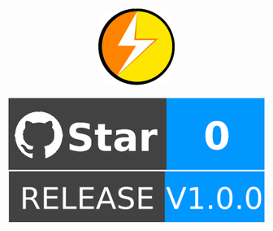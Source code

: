 <h1 align="center">
  <img src="https://raw.githubusercontent.com/yiont/LightPE/main/image/light.png" alt="LightPE" width="150" style="border-radius: 30px">
</h1>
<p align="center">
  <a>
    <img alt="Star" src="https://raw.githubusercontent.com/yiont/LightPE/main/image/star.png"/>
  </a>
  <a href="https://github.com/yiont/LightPE/releases">
    <img alt"Release" src="https://raw.githubusercontent.com/yiont/LightPE/main/image/release.png">
  </a>
</p>
